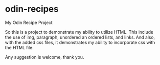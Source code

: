 # odin-recipes
My Odin Recipe Project

So this is a project to demonstrate my ability to utilize HTML. This include the use of img, paragraph, unordered an ordered lists, and links. And also, with the added css files, it demonstrates my ability to incorporate css with the HTML file.

Any suggestion is welcome, thank you.